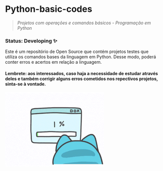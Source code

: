 # Python-basic-codes
> _Projetos com operações e comandos básicos - Programação em Python_
> 
### Status: Developing ✨

Este é um repositório de Open Source que contém projetos testes que utiliza os comandos bases da linguagem em Python. Desse modo, poderá conter erros e acertos em relação a linguagem. 

#### Lembrete: aos interessados, caso haja a necessidade de estudar através deles e também corrigir alguns erros cometidos nos repectivos projetos, sinta-se à vontade.

![gifgatinho](https://github.com/RuthAvelar/Python-basic-codes/blob/main/gifgatinho.gif)
